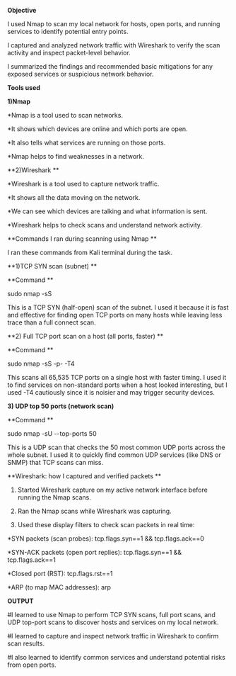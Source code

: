 **Objective**

I used Nmap to scan my local network for hosts, open ports, and running services to identify potential entry points.

I captured and analyzed network traffic with Wireshark to verify the scan activity and inspect packet-level behavior.

I summarized the findings and recommended basic mitigations for any exposed services or suspicious network behavior.


**Tools used**


**1)Nmap**

*Nmap is a tool used to scan networks. 

*It shows which devices are online and which ports are open. 

*It also tells what services are running on those ports. 

*Nmap helps to find weaknesses in a network. 


**2)Wireshark **


*Wireshark is a tool used to capture network traffic. 

*It shows all the data moving on the network.

*We can see which devices are talking and what information is sent.

*Wireshark helps to check scans and understand network activity. 



**Commands I ran during scanning using Nmap **

I ran these commands from Kali terminal during the task. 

**1)TCP SYN scan (subnet) **

**Command **

sudo nmap -sS <ip address>

This is a TCP SYN (half-open) scan of the subnet. I used it because it is fast and effective for finding open TCP ports on many hosts while leaving less trace than a full connect scan. 

**2) Full TCP port scan on a host (all ports, faster) **

**Command **

sudo nmap -sS -p- -T4 <ip address> 

This scans all 65,535 TCP ports on a single host with faster timing. I used it to find services on non-standard ports when a host looked interesting, but I used -T4 cautiously since it is noisier and may trigger security 
devices. 

**3) UDP top 50 ports (network scan)**
   
**Command **

sudo nmap -sU --top-ports 50 <ip address>  

This is a UDP scan that checks the 50 most common UDP ports across the whole subnet. I used it to quickly find common UDP services (like DNS or SNMP) that TCP scans can miss. 



**Wireshark: how I captured and verified packets **


1. Started Wireshark capture on my active network interface before running the Nmap scans.
  
2. Ran the Nmap scans while Wireshark was capturing.
   
3. Used these display filters to check scan packets in real time:
   
  *SYN packets (scan probes): tcp.flags.syn==1 && tcp.flags.ack==0 

  *SYN-ACK packets (open port replies): tcp.flags.syn==1 && tcp.flags.ack==1 

  *Closed port (RST): tcp.flags.rst==1 

  *ARP (to map MAC addresses): arp 

  

**OUTPUT**


#I learned to use Nmap to perform TCP SYN scans, full port scans, and UDP top-port scans to discover hosts and services on my local network. 

#I learned to capture and inspect network traffic in Wireshark to confirm scan results. 

#I also learned to identify common services and understand potential risks from open ports.
